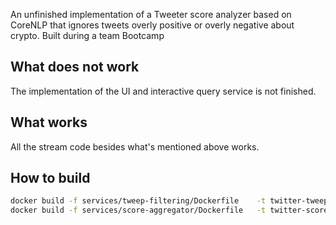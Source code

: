 An unfinished implementation of a Tweeter score analyzer based on CoreNLP that ignores tweets overly positive or overly negative about crypto. Built during a team Bootcamp

## What does not work
The implementation of the UI and interactive query service is not finished. 

## What works
All the stream code besides what's mentioned above works.


## How to build

```bash
docker build -f services/tweep-filtering/Dockerfile    -t twitter-tweep-analyzer:latest   .
docker build -f services/score-aggregator/Dockerfile   -t twitter-score-aggregator:latest .
```
